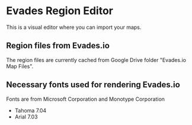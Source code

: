 # Evades Region Editor
This is a visual editor where you can import your maps.

## Region files from Evades.io
The region files are currently cached from Google Drive folder "Evades.io Map Files".

## Necessary fonts used for rendering Evades.io
Fonts are from Microsoft Corporation and Monotype Corporation
* Tahoma 7.04
* Arial 7.03